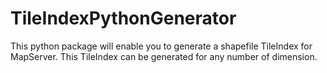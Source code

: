 # TileIndexPythonGenerator
This python package will enable you to generate a shapefile TileIndex for MapServer. This TileIndex can be generated for any number of dimension. 
